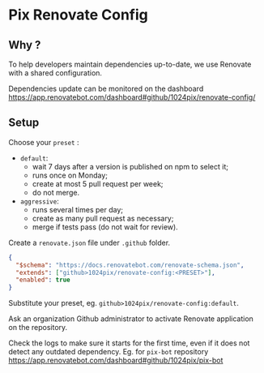 # Pix Renovate Config

## Why ?

To help developers maintain dependencies up-to-date, we use Renovate with a shared configuration.

Dependencies update can be monitored on the dashboard
https://app.renovatebot.com/dashboard#github/1024pix/renovate-config/

## Setup

Choose your `preset` :

- `default`:
  - wait 7 days after a version is published on npm to select it;
  - runs once on Monday;
  - create at most 5 pull request per week;
  - do not merge.
- `aggressive`:
  - runs several times per day;
  - create as many pull request as necessary;
  - merge if tests pass (do not wait for review).

Create a `renovate.json` file under `.github` folder.

```json
{
  "$schema": "https://docs.renovatebot.com/renovate-schema.json",
  "extends": ["github>1024pix/renovate-config:<PRESET>"],
  "enabled": true
}
```

Substitute your preset, eg. `github>1024pix/renovate-config:default`.

Ask an organization Github administrator to activate Renovate application on the repository.

Check the logs to make sure it starts for the first time, even if it does not detect any outdated dependency.
Eg. for `pix-bot` repository https://app.renovatebot.com/dashboard#github/1024pix/pix-bot
